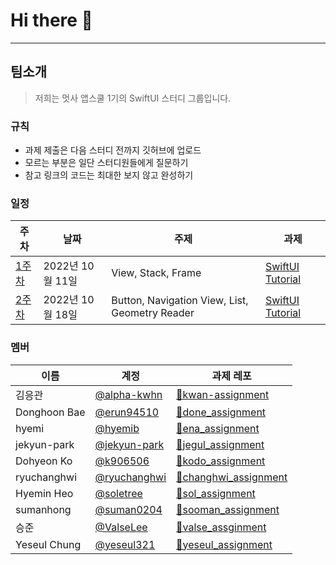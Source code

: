 # Hi there 👋

---
## 팀소개
> 저희는 멋사 앱스쿨 1기의 SwiftUI 스터디 그룹입니다.

### 규칙
- 과제 제출은 다음 스터디 전까지 깃허브에 업로드
- 모르는 부분은 일단 스터디원들에게 질문하기
- 참고 링크의 코드는 최대한 보지 않고 완성하기

### 일정 
| 주차 | 날짜 | 주제 | 과제 | 
|---|---|---|---|
|[1주차](https://github.com/likelion-swiftui/notice_study/tree/main/20221011)|2022년 10월 11일|View, Stack, Frame|[SwiftUI Tutorial](https://github.com/likelion-swiftui/notice_assignment/tree/main/20221011)|
|[2주차](https://github.com/likelion-swiftui/notice_study/tree/main/20221018)|2022년 10월 18일|Button, Navigation View, List, Geometry Reader|[SwiftUI Tutorial](https://github.com/likelion-swiftui/notice_assignment/tree/main/20221018)|

### 멤버
|이름|계정|과제 레포|
|---|---|---|
|김응관|[@alpha-kwhn](https://github.com/alpha-kwhn)|[📁kwan-assignment](https://github.com/likelion-swiftui/kwan-assignment)|
|Donghoon Bae|[@erun94510](https://github.com/erun94510)|[📁done_assignment](https://github.com/likelion-swiftui/done_assignment)|
|hyemi|[@hyemib](https://github.com/hyemib)|[📁ena_assignment](https://github.com/likelion-swiftui/ena_assignment)|
|jekyun-park|[@jekyun-park](https://github.com/jekyun-park)|[📁jegul_assignment](https://github.com/likelion-swiftui/jegul_assignment)|
|Dohyeon Ko|[@k906506](https://github.com/k906506)|[📁kodo_assignment](https://github.com/likelion-swiftui/kodo_assignment)|
|ryuchanghwi|[@ryuchanghwi](https://github.com/ryuchanghwi)|[📁changhwi_assignment](https://github.com/likelion-swiftui/changhwi_assignment)|
|Hyemin Heo|[@soletree](https://github.com/soletree)|[📁sol_assignment](https://github.com/likelion-swiftui/sol_assignment)|
|sumanhong|[@suman0204](https://github.com/suman0204)|[📁sooman_assignment](https://github.com/likelion-swiftui/sooman_assignment)|
|승준|[@ValseLee](https://github.com/ValseLee)|[📁valse_assginment](https://github.com/likelion-swiftui/valse_assginment)|
|Yeseul Chung|[@yeseul321](https://github.com/yeseul321)|[📁yeseul_assignment](https://github.com/likelion-swiftui/yeseul_assignment)|
